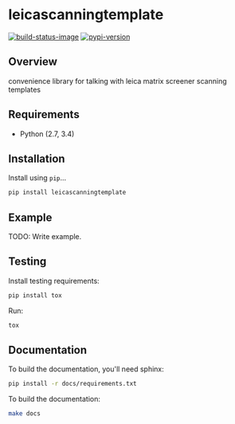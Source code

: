 # leicascanningtemplate

[![build-status-image]][travis]
[![pypi-version]][pypi]

## Overview

convenience library for talking with leica matrix screener scanning templates

## Requirements

* Python (2.7, 3.4)

## Installation

Install using `pip`...

```bash
pip install leicascanningtemplate
```

## Example

TODO: Write example.

## Testing

Install testing requirements:

```bash
pip install tox
```

Run:

```bash
tox
```

## Documentation

To build the documentation, you'll need sphinx:

```bash
pip install -r docs/requirements.txt
```

To build the documentation:

```bash
make docs
```


[build-status-image]: https://secure.travis-ci.org/arve0/leicascanningtemplate.png?branch=master
[travis]: http://travis-ci.org/arve0/leicascanningtemplate?branch=master
[pypi-version]: https://pypip.in/version/leicascanningtemplate/badge.svg
[pypi]: https://pypi.python.org/pypi/leicascanningtemplate
